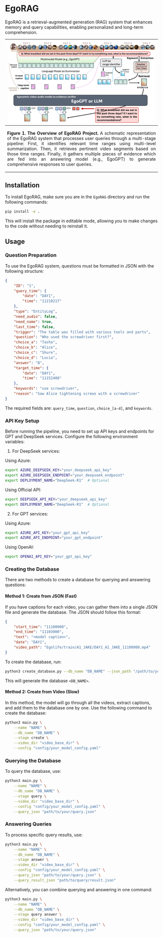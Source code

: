 # EgoRAG

EgoRAG is a retrieval-augmented generation (RAG) system that enhances memory and query capabilities, enabling personalized and long-term comprehension.

| ![teaser.png](../assets/egorag.png) |
|:---|
| <p align="justify"><b>Figure 1. The Overview of EgoRAG Project.</b> A schematic representation of the EgoRAG system that processes user queries through a multi-stage pipeline: First, it identifies relevant time ranges using multi-level summarization. Then, it retrieves pertinent video segments based on those time ranges. Finally, it gathers multiple pieces of evidence which are fed into an answering model (e.g., EgoGPT) to generate comprehensive responses to user queries.
</p>

## Installation

To install EgoRAG, make sure you are in the `EgoRAG` directory and run the following commands:

```bash
pip install -e .
```

This will install the package in editable mode, allowing you to make changes to the code without needing to reinstall it.

## Usage

### Question Preparation

To use the EgoRAG system, questions must be formatted in JSON with the following structure:

```json
{
    "ID": "1",
    "query_time": {
        "date": "DAY1",
        "time": "11210217"
    },
    "type": "EntityLog",
    "need_audio": false,
    "need_name": true,
    "last_time": false,
    "trigger": "The table was filled with various tools and parts",
    "question": "Who used the screwdriver first?",
    "choice_a": "Tasha",
    "choice_b": "Alice",
    "choice_c": "Shure",
    "choice_d": "Lucia",
    "answer": "B",
    "target_time": {
        "date": "DAY1",
        "time": "11152408"
    },
    "keywords": "use screwdriver",
    "reason": "Saw Alice tightening screws with a screwdriver"
}
```

The required fields are: `query_time`, `question`, `choice_[a-d]`, and `keywords`.

### API Key Setup

Before running the pipeline, you need to set up API keys and endpoints for GPT and DeepSeek services. Configure the following environment variables:

1. For DeepSeek services:

Using Azure:
```bash
export AZURE_DEEPSEEK_KEY="your_deepseek_api_key"
export AZURE_DEEPSEEK_ENDPOINT="your_deepseek_endpoint"
export DEPLOYMENT_NAME="DeepSeek-R1"  # Optional
```

Using Official API:
```bash
export DEEPSEEK_API_KEY="your_deepseek_api_key"
export DEPLOYMENT_NAME="DeepSeek-R1"  # Optional
```

2. For GPT services:

Using Azure:
```bash
export AZURE_API_KEY="your_gpt_api_key"
export AZURE_API_ENDPOINT="your_gpt_endpoint"
```

Using OpenAI:
```bash
export OPENAI_API_KEY="your_gpt_api_key"
```

### Creating the Database

There are two methods to create a database for querying and answering questions:

#### Method 1: Create from JSON (Fast)

If you have captions for each video, you can gather them into a single JSON file and generate the database. The JSON should follow this format:

```json
{
    "start_time": "11100000",
    "end_time": "11103000",
    "text": "<model caption>",
    "date": "DAY1",
    "video_path": "Egolife/train/A1_JAKE/DAY1_A1_JAKE_11100000.mp4"
}
```

To create the database, run:

```bash
python3 create_database.py --db_name "DB_NAME" --json_path "/path/to/your/database.json"
```

This will generate the database `<DB_NAME>`.

#### Method 2: Create from Video (Slow)

In this method, the model will go through all the videos, extract captions, and add them to the database one by one. Use the following command to create the database:

```bash
python3 main.py \
    --name "NAME" \
    --db_name "DB_NAME" \
    --stage create \
    --video_dir "video_base_dir" \
    --config "config/your_model_config.yaml"
```

### Querying the Database

To query the database, use:

```bash
python3 main.py \
    --name "NAME" \
    --db_name "DB_NAME" \
    --stage query \
    --video_dir "video_base_dir" \
    --config "config/your_model_config.yaml" \
    --query_json "path/to/your/query.json"
```

### Answering Queries

To process specific query results, use:

```bash
python3 main.py \
    --name "NAME" \
    --db_name "DB_NAME" \
    --stage answer \
    --video_dir "video_base_dir" \
    --config "config/your_model_config.yaml" \
    --query_json "path/to/your/query.json" \
    --query_result_json "path/to/query/result.json"
```

Alternatively, you can combine querying and answering in one command:

```bash
python3 main.py \
    --name "NAME" \
    --db_name "DB_NAME" \
    --stage query answer \
    --video_dir "video_base_dir" \
    --config "config/your_model_config.yaml" \
    --query_json "path/to/your/query.json"
```


